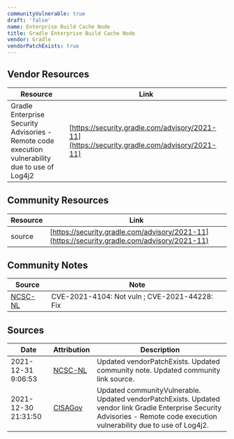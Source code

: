 ```yaml
---
communityVulnerable: true
draft: 'false'
name: Enterprise Build Cache Node
title: Gradle Enterprise Build Cache Node
vendor: Gradle
vendorPatchExists: true
---
```


## Vendor Resources
| Resource | Link |
| --- | --- |
| Gradle Enterprise Security Advisories - Remote code execution vulnerability due to use of Log4j2 | [https://security.gradle.com/advisory/2021-11](https://security.gradle.com/advisory/2021-11) |

## Community Resources
| Resource | Link |
| --- | --- |
| source | [https://security.gradle.com/advisory/2021-11](https://security.gradle.com/advisory/2021-11) |

## Community Notes
| Source | Note |
| --- | --- |
| [NCSC-NL](https://github.com/NCSC-NL/log4shell/blob/main/software/README.md) | CVE-2021-4104: Not vuln ; CVE-2021-44228: Fix </ul> |

## Sources
| Date | Attribution | Description |
| --- | --- | --- |
| 2021-12-31 9:06:53 | [NCSC-NL](https://github.com/NCSC-NL/log4shell/blob/main/software/README.md) | Updated vendorPatchExists. Updated community note. Updated community link source.  |
| 2021-12-30 21:31:50 | [CISAGov](https://raw.githubusercontent.com/cisagov/log4j-affected-db/develop/README.md) | Updated communityVulnerable. Updated vendorPatchExists. Updated vendor link Gradle Enterprise Security Advisories - Remote code execution vulnerability due to use of Log4j2.  |
